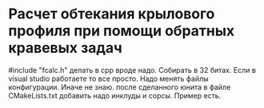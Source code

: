 # Расчет обтекания крылового профиля при помощи обратных кравевых задач

#include "fcalc.h" делать в cpp вроде надо. Собирать в 32 битах. Если в visual studio работаете то все просто. Надо менять файлы конфигурации. Иначе не знаю.
после сделанного юнита в файле CMakeLists.txt добавить надо инклуды и сорсы. Пример есть.